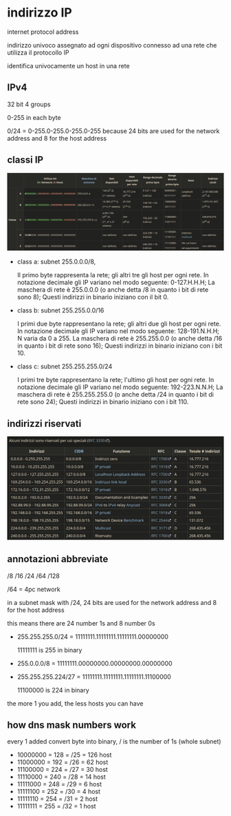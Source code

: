 # indirizzo IP

internet protocol address

indirizzo univoco assegnato ad ogni dispositivo connesso ad una rete che
utilizza il protocollo IP

identifica univocamente un host in una rete

## IPv4

32 bit 4 groups

0-255 in each byte

0/24 = 0-255.0-255.0-255.0-255 because 24 bits are used for the network address
and 8 for the host address

## classi IP

![](img/2023-12-02-16-11-26.png)

- class a: subnet 255.0.0.0/8,

  Il primo byte rappresenta la rete; gli altri tre gli host per ogni rete. In
  notazione decimale gli IP variano nel modo seguente: 0-127.H.H.H; La maschera
  di rete è 255.0.0.0 (o anche detta /8 in quanto i bit di rete sono 8); Questi
  indirizzi in binario iniziano con il bit 0.

- class b: subnet 255.255.0.0/16

  I primi due byte rappresentano la rete; gli altri due gli host per ogni rete.
  In notazione decimale gli IP variano nel modo seguente: 128-191.N.H.H; N varia
  da 0 a 255. La maschera di rete è 255.255.0.0 (o anche detta /16 in quanto i
  bit di rete sono 16); Questi indirizzi in binario iniziano con i bit 10.

- class c: subnet 255.255.255.0/24

  I primi tre byte rappresentano la rete; l'ultimo gli host per ogni rete. In
  notazione decimale gli IP variano nel modo seguente: 192-223.N.N.H; La
  maschera di rete è 255.255.255.0 (o anche detta /24 in quanto i bit di rete
  sono 24); Questi indirizzi in binario iniziano con i bit 110.

## indirizzi riservati

![](img/2023-12-02-16-13-17.png)

## annotazioni abbreviate

/8 /16 /24 /64 /128

/64 = 4pc network

in a subnet mask with /24, 24 bits are used for the network address and 8 for
the host address

this means there are 24 number 1s and 8 number 0s

- 255.255.255.0/24 = 11111111.11111111.11111111.00000000

  11111111 is 255 in binary

- 255.0.0.0/8 = 11111111.00000000.00000000.00000000

- 255.255.255.224/27 = 11111111.11111111.11111111.11100000

  11100000 is 224 in binary

the more 1 you add, the less hosts you can have

## how dns mask numbers work

every 1 added convert byte into binary, / is the number of 1s (whole subnet)

- 10000000 = 128 = /25 = 126 host
- 11000000 = 192 = /26 = 62 host
- 11100000 = 224 = /27 = 30 host
- 11110000 = 240 = /28 = 14 host
- 11111000 = 248 = /29 = 6 host
- 11111100 = 252 = /30 = 4 host
- 11111110 = 254 = /31 = 2 host
- 11111111 = 255 = /32 = 1 host
